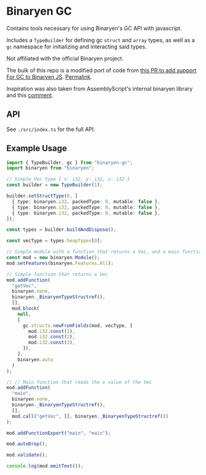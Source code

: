 # Binaryen GC

Contains tools necessary for using Binaryen's GC API with javascript.

Includes a `TypeBuilder` for defining gc `struct` and `array` types, as well
as a `gc` namespace for initializing and interacting said types.

Not affiliated with the official Binaryen project.

The bulk of this repo is a modified port of code from [this PR to add support For GC to Binaryen JS](https://github.com/WebAssembly/binaryen/pull/6192). [Permalink](https://github.com/WebAssembly/binaryen/blob/e6bbbc1cadce319eacec6ac6ebbd71d86f3d1082/src/ts/binaryen.ts#L2269).

Inspiration was also taken from AssemblyScript's internal binaryen library
and this [comment](https://github.com/WebAssembly/binaryen/issues/5921#issuecomment-1838961862).

## API

See `./src/index.ts` for the full API.

## Example Usage

```typescript
import { TypeBuilder, gc } from "binaryen-gc";
import binaryen from "binaryen";

// Simple Vec type { x: i32, y: i32, z: i32 }
const builder = new TypeBuilder(1);

builder.setStructType(0, [
  { type: binaryen.i32, packedType: 0, mutable: false },
  { type: binaryen.i32, packedType: 0, mutable: false },
  { type: binaryen.i32, packedType: 0, mutable: false },
]);

const types = builder.buildAndDispose();

const vecType = types.heapTypes[0];

// Simple module with a function that returns a Vec, and a main function that reads the x value
const mod = new binaryen.Module();
mod.setFeatures(binaryen.Features.All);

// Simple function that returns a Vec
mod.addFunction(
  "getVec",
  binaryen.none,
  binaryen._BinaryenTypeStructref(),
  [],
  mod.block(
    null,
    [
      gc.structs.newFromFields(mod, vecType, [
        mod.i32.const(1),
        mod.i32.const(2),
        mod.i32.const(3),
      ]),
    ],
    binaryen.auto
  )
);

// // Main function that reads the x value of the Vec
mod.addFunction(
  "main",
  binaryen.none,
  binaryen._BinaryenTypeStructref(),
  [],
  mod.call("getVec", [], binaryen._BinaryenTypeStructref())
);

mod.addFunctionExport("main", "main");

mod.autoDrop();

mod.validate();

console.log(mod.emitText());
```
